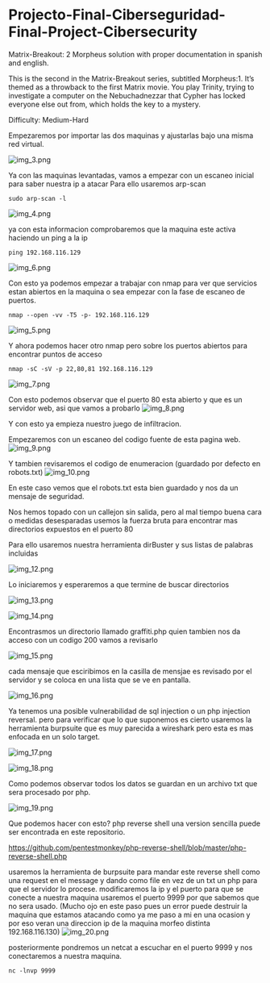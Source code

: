 # Projecto-Final-Ciberseguridad-Final-Project-Cibersecurity
Matrix-Breakout: 2 Morpheus solution with proper documentation in spanish and english.

This is the second in the Matrix-Breakout series, subtitled Morpheus:1. It’s themed as a throwback to the first Matrix movie. You play Trinity, trying to investigate a computer on the Nebuchadnezzar that Cypher has locked everyone else out from, which holds the key to a mystery.

Difficulty: Medium-Hard

Empezaremos por importar las dos maquinas y ajustarlas bajo una misma red virtual.

![img_3.png](img_3.png)

Ya con las maquinas levantadas, vamos a empezar con un escaneo inicial para saber nuestra ip a atacar
Para ello usaremos arp-scan 
```
sudo arp-scan -l
```
![img_4.png](img_4.png)

ya con esta informacion comprobaremos que la maquina este activa haciendo un ping a la ip
````
ping 192.168.116.129
````
![img_6.png](img_6.png)

Con esto ya podemos empezar a trabajar con nmap para ver que servicios estan abiertos en la maquina
o sea empezar con la fase de escaneo de puertos.
````
nmap --open -vv -T5 -p- 192.168.116.129
````
![img_5.png](img_5.png)

Y ahora podemos hacer otro nmap pero sobre los puertos abiertos para encontrar puntos de acceso

````
nmap -sC -sV -p 22,80,81 192.168.116.129
````
![img_7.png](img_7.png)

Con esto podemos observar que el puerto 80 esta abierto y que es un servidor web, asi que vamos a probarlo
![img_8.png](img_8.png)

Y con esto ya empieza nuestro juego de infiltracion.

Empezaremos con un escaneo del codigo fuente de esta pagina web.
![img_9.png](img_9.png)

Y tambien revisaremos el codigo de enumeracion (guardado por defecto en robots.txt)
![img_10.png](img_10.png)

En este caso vemos que el robots.txt esta bien guardado y nos da un mensaje de seguridad.

Nos hemos topado con un callejon sin salida, pero al mal tiempo buena cara o medidas desesparadas
usemos la fuerza bruta para encontrar mas directorios expuestos en el puerto 80

Para ello usaremos nuestra herramienta dirBuster y sus listas de palabras incluidas

![img_12.png](img_12.png)

Lo iniciaremos y esperaremos a que termine de buscar directorios

![img_13.png](img_13.png)

![img_14.png](img_14.png)

Encontrasmos un directorio llamado graffiti.php quien tambien nos da acceso con un codigo 200 vamos a revisarlo

![img_15.png](img_15.png)

cada mensaje que esciribimos en la casilla de mensjae es revisado por el servidor y se coloca en una lista que se ve en pantalla.

![img_16.png](img_16.png)

Ya tenemos una posible vulnerabilidad de sql injection o un php injection reversal.
pero para verificar que lo que suponemos es cierto usaremos la herramienta burpsuite que es muy parecida a wireshark pero esta es mas enfocada en un solo target.

![img_17.png](img_17.png)

![img_18.png](img_18.png)

Como podemos observar todos los datos se guardan en un archivo txt que sera procesado por php.

![img_19.png](img_19.png)

Que podemos hacer con esto?
php reverse shell una version sencilla puede ser encontrada en este repositorio.

https://github.com/pentestmonkey/php-reverse-shell/blob/master/php-reverse-shell.php

usaremos la herramienta de burpsuite para mandar este reverse shell como una request en el message y dando como file en vez de un txt un php para que el servidor lo procese.
modificaremos la ip y el puerto para que se conecte a nuestra maquina usaremos el puerto 9999 por que sabemos que no sera usado.
(Mucho ojo en este paso pues un error puede destruir la maquina que estamos atacando como ya me paso a mi en una ocasion y por eso veran una direccion ip de la maquina morfeo distinta 192.168.116.130)
![img_20.png](img_20.png)

posteriormente pondremos un netcat a escuchar en el puerto 9999 y nos conectaremos a nuestra maquina.
````
nc -lnvp 9999
````




